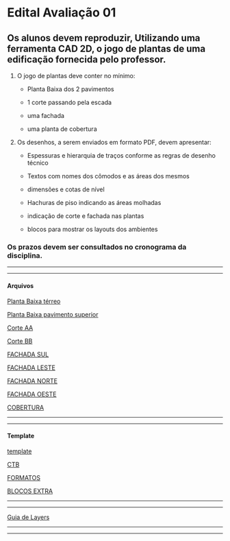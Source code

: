 # Edital Avaliação 01

## Os alunos devem reproduzir, Utilizando uma ferramenta CAD 2D, o jogo de plantas de uma edificação fornecida pelo professor.

1. O jogo de plantas deve conter no mínimo:

    - Planta Baixa dos 2 pavimentos

    - 1 corte passando pela escada

    - uma fachada

    - uma planta de cobertura

2. Os desenhos, a serem enviados em formato PDF, devem apresentar:

    - Espessuras e hierarquia de traços conforme as regras de desenho técnico

    - Textos com nomes dos cômodos e as áreas dos mesmos

    - dimensões e cotas de nível

    - Hachuras de piso indicando as áreas molhadas

    - indicação de corte e fachada nas plantas

    - blocos para mostrar os layouts dos ambientes

### Os prazos devem ser consultados no cronograma da disciplina.

----------------------------

----------------------------


#### Arquivos

[Planta Baixa térreo](https://github.com/255ribeiro/Turmas_FFR/raw/master/2023.1/CIMATEC/Represetacao_digital_da_construcao/REP_DIG_CONS/PROJ_Exemplo_V2-pav_terreo.pdf)

[Planta Baixa pavimento superior](https://github.com/255ribeiro/Turmas_FFR/raw/master/2023.1/CIMATEC/Represetacao_digital_da_construcao/REP_DIG_CONS/PROJ_Exemplo_V2-pav_sup.pdf)

[Corte AA](https://github.com/255ribeiro/Turmas_FFR/raw/master/2023.1/CIMATEC/Represetacao_digital_da_construcao/REP_DIG_CONS/PROJ_Exemplo_V2-corteaa.pdf)

[Corte BB](https://github.com/255ribeiro/Turmas_FFR/raw/master/2023.1/CIMATEC/Represetacao_digital_da_construcao/REP_DIG_CONS/PROJ_Exemplo_V2-cortebb.pdf)


[FACHADA SUL](https://github.com/255ribeiro/Turmas_FFR/raw/master/2023.1/CIMATEC/Represetacao_digital_da_construcao/REP_DIG_CONS/PROJ_Exemplo_V2-fch_sul.pdf)

[FACHADA LESTE](https://github.com/255ribeiro/Turmas_FFR/raw/master/2023.1/CIMATEC/Represetacao_digital_da_construcao/REP_DIG_CONS/PROJ_Exemplo_V2-fch_leste.pdf)

[FACHADA NORTE](https://github.com/255ribeiro/Turmas_FFR/raw/master/2023.1/CIMATEC/Represetacao_digital_da_construcao/REP_DIG_CONS/PROJ_Exemplo_V2-fch_norte.pdf)

[FACHADA OESTE](https://github.com/255ribeiro/Turmas_FFR/raw/master/2023.1/CIMATEC/Represetacao_digital_da_construcao/REP_DIG_CONS/PROJ_Exemplo_V2-fch_oeste.pdf)

[COBERTURA](https://github.com/255ribeiro/Turmas_FFR/raw/master/2023.1/CIMATEC/Represetacao_digital_da_construcao/REP_DIG_CONS/PROJ_Exemplo_V2-cobertura.pdf)


-------------------------------

-----------------------------

#### Template

[template](https://github.com/255ribeiro/Turmas_FFR/raw/master/2023.1/CIMATEC/Represetacao_digital_da_construcao/REP_DIG_CONS/template_01.dwt)

[CTB](https://github.com/255ribeiro/Turmas_FFR/raw/master/2023.1/CIMATEC/Represetacao_digital_da_construcao/REP_DIG_CONS/info_01.ctb)

[FORMATOS](https://github.com/255ribeiro/Turmas_FFR/raw/master/2023.1/CIMATEC/Represetacao_digital_da_construcao/REP_DIG_CONS/FORMATOS.dwg)

[BLOCOS EXTRA](https://github.com/255ribeiro/Turmas_FFR/raw/master/2023.1/CIMATEC/Represetacao_digital_da_construcao/REP_DIG_CONS/blocos_extras.dwg)


---------------------------------

----------------------------------


[Guia de Layers](av1_guia_de_layers.md)


--------------------------------------

--------------------------------------